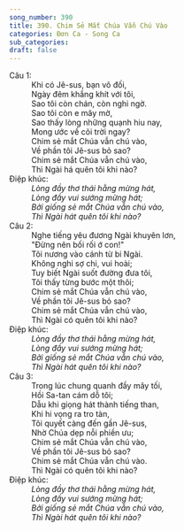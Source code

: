 ```yaml
---
song_number: 390
title: 390. Chim Sẻ Mắt Chúa Vẫn Chú Vào
categories: Đơn Ca - Song Ca
sub_categories: 
draft: false
---
```

<dl><dt>Câu 1:</dt><dd data-verse="1">Khi có Jê-sus, bạn vô đối, <br/>Ngày đêm khắng khít với tôi, <br/>Sao tôi còn chán, còn nghi ngờ. <br/>Sao tôi còn e mây mờ, <br/>Sao thấy lòng những quạnh hiu nay, <br/>Mong ước về cõi trời ngay? <br/>Chim sẻ mắt Chúa vẫn chú vào, <br/>Về phần tôi Jê-sus bỏ sao? <br/>Chim sẻ mắt Chúa vẫn chú vào, <br/>Thì Ngài há quên tôi khi nào? </dd><dt>Điệp khúc:</dt><dd data-chorus="1"><em>Lòng đầy thơ thái hằng mừng hát, <br/>Lòng đầy vui sướng mừng hát; <br/>Bởi giống sẻ mắt Chúa vẫn chú vào, <br/>Thì Ngài hát quên tôi khi nào? </em></dd><dt>Câu 2:</dt><dd data-verse="2">Nghe tiếng yêu đương Ngài khuyên lơn, <br/>"Đừng nên bối rối ớ con!" <br/>Tôi nương vào cánh từ bi Ngài. <br/>Không nghi sợ chi, vui hoài; <br/>Tuy biết Ngài suốt đường đưa tôi, <br/>Tôi thấy từng bước một thôi; <br/>Chim sẻ mắt Chúa vẫn chú vào, <br/>Về phần tôi Jê-sus bỏ sao? <br/>Chim sẻ mắt Chúa vẫn chú vào, <br/>Thì Ngài có quên tôi khi nào? </dd><dt>Điệp khúc:</dt><dd data-chorus="1"><em>Lòng đầy thơ thái hằng mừng hát, <br/>Lòng đầy vui sướng mừng hát; <br/>Bởi giống sẻ mắt Chúa vẫn chú vào, <br/>Thì Ngài hát quên tôi khi nào? </em></dd><dt>Câu 3:</dt><dd data-verse="3">Trong lúc chung quanh đầy mây tối, <br/>Hồi Sa-tan cám dỗ tôi; <br/>Dẫu khi giọng hát thành tiếng than, <br/>Khi hi vọng ra tro tàn, <br/>Tôi quyết càng đến gần Jê-sus, <br/>Nhờ Chúa dẹp nỗi phiền ưu; <br/>Chim sẻ mắt Chúa vẫn chú vào, <br/>Về phần tôi Jê-sus bỏ sao? <br/>Chim sẻ mắt Chúa vẫn chú vào. <br/>Thì Ngài có quên tôi khi nào? </dd><dt>Điệp khúc:</dt><dd data-chorus="1"><em>Lòng đầy thơ thái hằng mừng hát, <br/>Lòng đầy vui sướng mừng hát; <br/>Bởi giống sẻ mắt Chúa vẫn chú vào, <br/>Thì Ngài hát quên tôi khi nào? </em></dd></dl>